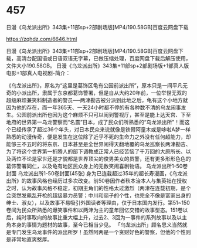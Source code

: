 # 457
日漫《乌龙派出所》343集+11部sp+2部剧场版[MP4/190.58GB]百度云网盘下载

https://zqhdz.com/6646.html

日漫《乌龙派出所》343集+11部sp+2部剧场版[MP4/190.58GB]百度云网盘下载，高清台配国语或日语双语无字幕，已做压缩处理，百度网盘下载后解压使用，文件大小190.58GB。
日漫《乌龙派出所》343集+11部sp+2部剧场版+1部真人版电影+1部真人电视剧-简介：

《乌龙派出所》，原名为“这里是葛饰区龟有公园前派出所”，原本只是一间平凡无奇的小派出所，隶属于东京都葛饰警署，但是自从大约20年前，一位举世无双的超级麻烦兼笑料制造者的警员──两津勘吉被分派到此地之后，龟有这个小地方就因为他的存在，而一年365天、一天24小时都不停的有各种数不清的乌龙闹事发生。公园前派出所也因为这个麻烦不只可以闹到警视厅，甚至是能上达天宫、下至地府的世界第一乌龙警察而“名震”日本，成了民众们所熟悉的“乌龙派出所”！而这个已经传承了超过36个年头，对日本民众来说就像是铁臂阿童木或是哆啦A梦一样熟悉的动漫传奇，便是发生在这位除了近乎不死的生命力之外没有任何超能力，却能够三不五时的将东京、日本甚至是全世界闹得天翻地覆的乌龙巡察长两津勘吉、为了将这个世界第一折腾人的部下调教成正常人已经苦恼了千万回的大原所长、以及两位不论是家世还是才貌都是世界顶尖的俊男美女的员警，还有更多形形色色的葛饰警署同仁，以及龟有地区民众身上的无数笑闹喜剧物语。
乌龙派出所1-50卷封面
乌龙派出所1-50卷封面(45张)
身为已连载超过35年的超长寿漫画，《乌龙派出所》的故事风格也经历过多次改变。前50卷因作者秋本治本人与集英社在授权之时，认为故事风格不稳定，初期主角们的性格太过激烈（两津在连载初期，是个会突然发飙乱开枪的超级暴力员警；中川和丽子的个性，也完全不像是富家出身的绅士、淑女），以及故事不易吸引外国读者等理由，仅于日本国内发行。第51~150卷间为民众所熟悉的爆笑事件和以两津为主的童年回忆交错的故事型态。151卷以后，纯时事取向的故事比重大幅上升，过去2、3回为一事件的系列故事以及以主角本身的事情为题材的故事，至今已相当少见。
「乌龙派出所」顾名思义当然就是专门发生乌龙事件的派出所罗！虽然阿两是一个贪财好色的警察，但他的个性则是非常地直爽憨厚。
